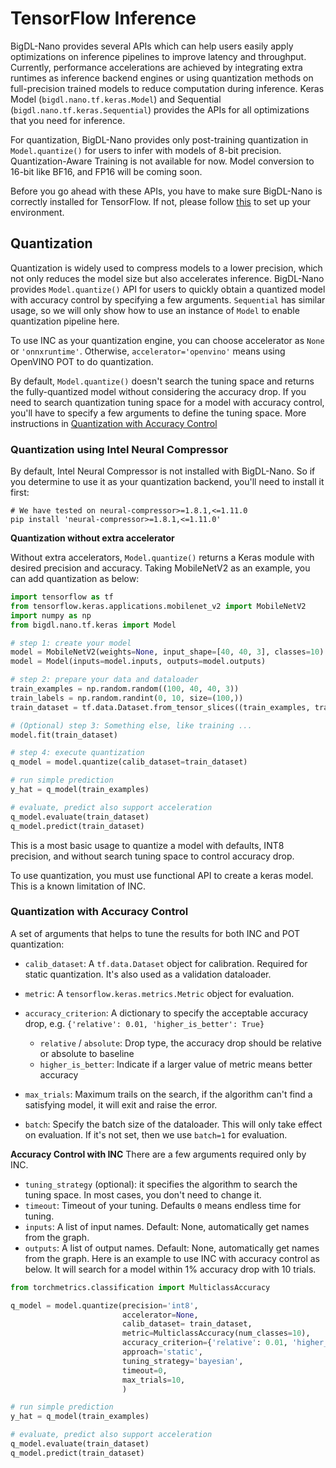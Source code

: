 # TensorFlow Inference

BigDL-Nano provides several APIs which can help users easily apply optimizations on inference pipelines to improve latency and throughput. Currently, performance accelerations are achieved by integrating extra runtimes as inference backend engines or using quantization methods on full-precision trained models to reduce computation during inference. Keras Model (`bigdl.nano.tf.keras.Model`) and Sequential (`bigdl.nano.tf.keras.Sequential`) provides the APIs for all optimizations that you need for inference.

For quantization, BigDL-Nano provides only post-training quantization in `Model.quantize()` for users to infer with models of 8-bit precision. Quantization-Aware Training is not available for now. Model conversion to 16-bit like BF16, and FP16 will be coming soon.

Before you go ahead with these APIs, you have to make sure BigDL-Nano is correctly installed for TensorFlow. If not, please follow [this](../Overview/nano.md) to set up your environment.

## Quantization
Quantization is widely used to compress models to a lower precision, which not only reduces the model size but also accelerates inference. BigDL-Nano provides `Model.quantize()` API for users to quickly obtain a quantized model with accuracy control by specifying a few arguments. `Sequential` has similar usage, so we will only show how to use an instance of `Model` to enable quantization pipeline here.

To use INC as your quantization engine, you can choose accelerator as `None` or `'onnxruntime'`. Otherwise, `accelerator='openvino'` means using OpenVINO POT to do quantization.

By default, `Model.quantize()` doesn't search the tuning space and returns the fully-quantized model without considering the accuracy drop. If you need to search quantization tuning space for a model with accuracy control, you'll have to specify a few arguments to define the tuning space. More instructions in [Quantization with Accuracy Control](#quantization-with-accuracy-control)

### Quantization using Intel Neural Compressor
By default, Intel Neural Compressor is not installed with BigDL-Nano. So if you determine to use it as your quantization backend, you'll need to install it first:
```shell
# We have tested on neural-compressor>=1.8.1,<=1.11.0
pip install 'neural-compressor>=1.8.1,<=1.11.0'
```
**Quantization without extra accelerator**

Without extra accelerators, `Model.quantize()` returns a Keras module with desired precision and accuracy. Taking MobileNetV2 as an example, you can add quantization as below:
```python
import tensorflow as tf
from tensorflow.keras.applications.mobilenet_v2 import MobileNetV2
import numpy as np
from bigdl.nano.tf.keras import Model

# step 1: create your model
model = MobileNetV2(weights=None, input_shape=[40, 40, 3], classes=10)
model = Model(inputs=model.inputs, outputs=model.outputs)

# step 2: prepare your data and dataloader
train_examples = np.random.random((100, 40, 40, 3))
train_labels = np.random.randint(0, 10, size=(100,))
train_dataset = tf.data.Dataset.from_tensor_slices((train_examples, train_labels))

# (Optional) step 3: Something else, like training ...
model.fit(train_dataset)

# step 4: execute quantization
q_model = model.quantize(calib_dataset=train_dataset)

# run simple prediction
y_hat = q_model(train_examples)

# evaluate, predict also support acceleration
q_model.evaluate(train_dataset)
q_model.predict(train_dataset)
```
This is a most basic usage to quantize a model with defaults, INT8 precision, and without search tuning space to control accuracy drop.

To use quantization, you must use functional API to create a keras model. This is a known limitation
of INC.

### Quantization with Accuracy Control
A set of arguments that helps to tune the results for both INC and POT quantization:

- `calib_dataset`: A `tf.data.Dataset` object for calibration. Required for static quantization. It's also used as a validation dataloader.
- `metric`:  A `tensorflow.keras.metrics.Metric` object for evaluation.

- `accuracy_criterion`: A dictionary to specify the acceptable accuracy drop, e.g. `{'relative': 0.01, 'higher_is_better': True}`

    - `relative` / `absolute`: Drop type, the accuracy drop should be relative or absolute to baseline
    - `higher_is_better`: Indicate if a larger value of metric means better accuracy
- `max_trials`: Maximum trails on the search, if the algorithm can't find a satisfying model, it will exit and raise the error.
- `batch`: Specify the batch size of the dataloader. This will only take effect on evaluation. If it's not set, then we use `batch=1` for evaluation.

**Accuracy Control with INC**
There are a few arguments required only by INC.
- `tuning_strategy` (optional): it specifies the algorithm to search the tuning space. In most cases, you don't need to change it.
- `timeout`: Timeout of your tuning. Defaults `0` means endless time for tuning.
- `inputs`:      A list of input names. Default: None, automatically get names from the graph.
- `outputs`:     A list of output names. Default: None, automatically get names from the graph.
Here is an example to use INC with accuracy control as below. It will search for a model within 1% accuracy drop with 10 trials.
```python
from torchmetrics.classification import MulticlassAccuracy

q_model = model.quantize(precision='int8',
                         accelerator=None,
                         calib_dataset= train_dataset,
                         metric=MulticlassAccuracy(num_classes=10),
                         accuracy_criterion={'relative': 0.01, 'higher_is_better': True},
                         approach='static',
                         tuning_strategy='bayesian',
                         timeout=0,
                         max_trials=10,
                         )

# run simple prediction
y_hat = q_model(train_examples)

# evaluate, predict also support acceleration
q_model.evaluate(train_dataset)
q_model.predict(train_dataset)
```
